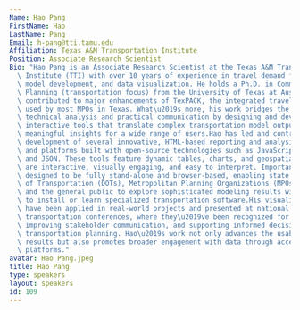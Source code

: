 ```yaml
---
Name: Hao Pang
FirstName: Hao
LastName: Pang
Email: h-pang@tti.tamu.edu
Affiliation: Texas A&M Transportation Institute
Position: Associate Research Scientist
Bio: "Hao Pang is an Associate Research Scientist at the Texas A&M Transportation\
  \ Institute (TTI) with over 10 years of experience in travel demand forecasting,\
  \ model development, and data visualization. He holds a Ph.D. in Community and Regional\
  \ Planning (transportation focus) from the University of Texas at Austin. Hao has\
  \ contributed to major enhancements of TexPACK, the integrated travel demand model\
  \ used by most MPOs in Texas. What\u2019s more, his work bridges the gap between\
  \ technical analysis and practical communication by designing and developing intuitive,\
  \ interactive tools that translate complex transportation model outputs into accessible,\
  \ meaningful insights for a wide range of users.Hao has led and contributed to the\
  \ development of several innovative, HTML-based reporting and analysis applications\
  \ and platforms built with open-source technologies such as JavaScript, Python,\
  \ and JSON. These tools feature dynamic tables, charts, and geospatial maps that\
  \ are interactive, visually engaging, and easy to interpret. Importantly, they are\
  \ designed to be fully stand-alone and browser-based, enabling state Departments\
  \ of Transportation (DOTs), Metropolitan Planning Organizations (MPOs), local planners,\
  \ and the general public to explore sophisticated modeling results without needing\
  \ to install or learn specialized transportation software.His visualization tools\
  \ have been applied in real-world projects and presented at national and international\
  \ transportation conferences, where they\u2019ve been recognized for enhancing transparency,\
  \ improving stakeholder communication, and supporting informed decision-making in\
  \ transportation planning. Hao\u2019s work not only advances the usability of modeling\
  \ results but also promotes broader engagement with data through accessible, user-friendly\
  \ platforms."
avatar: Hao Pang.jpeg
title: Hao Pang
type: speakers
layout: speakers
id: 109
---
```


